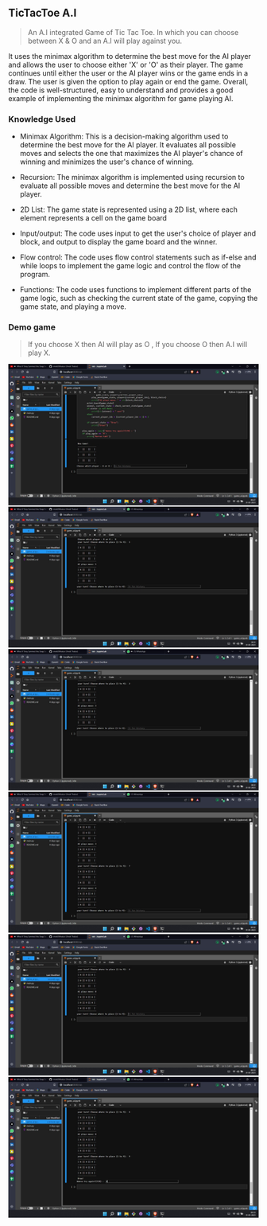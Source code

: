 ## TicTacToe A.I

>An A.I integrated Game of Tic Tac Toe. In which you can choose between X & O and an A.I will play against you.

 It uses the minimax algorithm to determine the best move for the AI player and allows the user to choose either 'X' or 'O' as their player. The game continues until either the user or the AI player wins or the game ends in a draw. The user is given the option to play again or end the game. Overall, the code is well-structured, easy to understand and provides a good example of implementing the minimax algorithm for game playing AI.

### Knowledge Used

-  Minimax Algorithm: This is a decision-making algorithm used to determine the best move for the AI player. It evaluates all possible moves and selects the one that maximizes the AI player's chance of winning and minimizes the user's chance of winning.

- Recursion: The minimax algorithm is implemented using recursion to evaluate all possible moves and determine the best move for the AI player.

-  2D List: The game state is represented using a 2D list, where each element represents a cell on the game board

- Input/output: The code uses input to get the user's choice of player and block, and output to display the game board and the winner.

-  Flow control: The code uses flow control statements such as if-else and while loops to implement the game logic and control the flow of the program.

- Functions: The code uses functions to implement different parts of the game logic, such as checking the current state of the game, copying the game state, and playing a move.



### Demo game

> If you choose X then AI will play as O , If you choose O then A.I will play X.

![](./ss/img1.jpg)
![](./ss/img2.jpg)
![](./ss/img3.jpg)
![](./ss/img4.jpg)
![](./ss/img5.jpg)
![](./ss/img6.jpg)